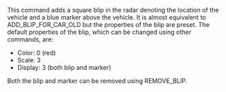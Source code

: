 This command adds a square blip in the radar denoting the location of the vehicle and a blue marker above the vehicle. It is almost equivalent to ADD_BLIP_FOR_CAR_OLD but the properties of the blip are preset. The default properties of the blip, which can be changed using other commands, are:

- Color: 0 (red)
- Scale: 3
- Display: 3 (both blip and marker)

Both the blip and marker can be removed using REMOVE_BLIP. 